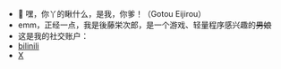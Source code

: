- 👋 嘿，你丫的瞅什么，是我，你爹！（Gotou Eijirou）
- emm，正经一点，我是後藤栄次郎，是一个游戏、轻量程序感兴趣的<s>男娘</s>
- 这是我的社交账户：
- <a href="https://space.bilibili.com/1140685131">bilinili</a>
- <a href="https://x.com/_gtejr_">X</a>

<!---
Gotoueijirou/Gotoueijirou is a ✨ special ✨ repository because its `README.md` (this file) appears on your GitHub profile.
You can click the Preview link to take a look at your changes.
--->
